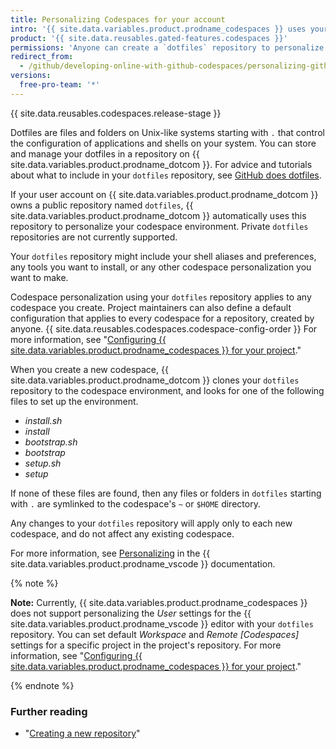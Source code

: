 ```yaml
---
title: Personalizing Codespaces for your account
intro: '{{ site.data.variables.product.prodname_codespaces }} uses your `dotfiles` repository on {{ site.data.variables.product.product_name }} to personalize every new codespace that you create.'
product: '{{ site.data.reusables.gated-features.codespaces }}'
permissions: 'Anyone can create a `dotfiles` repository to personalize {{ site.data.variables.product.prodname_codespaces }} for their user account.'
redirect_from:
  - /github/developing-online-with-github-codespaces/personalizing-github-codespaces-for-your-account
versions:
  free-pro-team: '*'
---
```


{{ site.data.reusables.codespaces.release-stage }}

Dotfiles are files and folders on Unix-like systems starting with `.` that control the configuration of applications and shells on your system. You can store and manage your dotfiles in a repository on {{ site.data.variables.product.prodname_dotcom }}. For advice and tutorials about what to include in your `dotfiles` repository, see [GitHub does dotfiles](https://dotfiles.github.io/).

If your user account on {{ site.data.variables.product.prodname_dotcom }} owns a public repository named `dotfiles`, {{ site.data.variables.product.prodname_dotcom }} automatically uses this repository to personalize your codespace environment. Private `dotfiles` repositories are not currently supported.

Your `dotfiles` repository might include your shell aliases and preferences, any tools you want to install, or any other codespace personalization you want to make.

Codespace personalization using your `dotfiles` repository applies to any codespace you create. Project maintainers can also define a default configuration that applies to every codespace for a repository, created by anyone. {{ site.data.reusables.codespaces.codespace-config-order }} For more information, see "[Configuring {{ site.data.variables.product.prodname_codespaces }} for your project](/github/developing-online-with-codespaces/configuring-codespaces-for-your-project)." 

When you create a new codespace, {{ site.data.variables.product.prodname_dotcom }} clones your `dotfiles` repository to the codespace environment, and looks for one of the following files to set up the environment.

* _install.sh_
* _install_
* _bootstrap.sh_
* _bootstrap_
* _setup.sh_
* _setup_

If none of these files are found, then any files or folders in `dotfiles` starting with `.` are symlinked to the codespace's `~` or `$HOME` directory.

Any changes to your `dotfiles` repository will apply only to each new codespace, and do not affect any existing codespace.

For more information, see [Personalizing](https://docs.microsoft.com/en-us/visualstudio/online/reference/personalizing) in the {{ site.data.variables.product.prodname_vscode }} documentation.

{% note %}

**Note:** Currently, {{ site.data.variables.product.prodname_codespaces }} does not support personalizing the _User_ settings for the {{ site.data.variables.product.prodname_vscode }} editor with your `dotfiles` repository. You can set default _Workspace_ and _Remote [Codespaces]_ settings for a specific project in the project's repository. For more information, see "[Configuring {{ site.data.variables.product.prodname_codespaces }} for your project](/github/developing-online-with-codespaces/configuring-codespaces-for-your-project#creating-a-custom-codespace-configuration)."

{% endnote %}


### Further reading

* "[Creating a new repository](/github/creating-cloning-and-archiving-repositories/creating-a-new-repository)"
